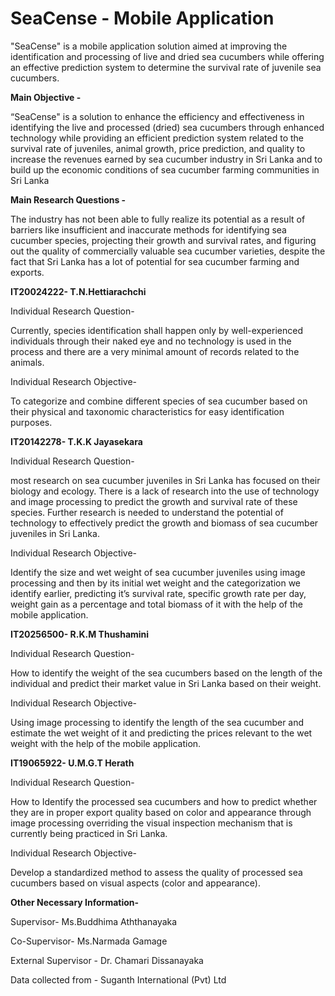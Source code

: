 # SeaCense - Mobile Application

"SeaCense" is a mobile application solution aimed at improving the
identification and processing of live and dried sea cucumbers while offering an 
effective prediction system to determine the survival rate of juvenile sea cucumbers.

**Main Objective -**

“SeaCense" is a solution to enhance the efficiency and effectiveness in
identifying the live and processed (dried) sea cucumbers through enhanced technology 
while providing an efficient prediction system related to the survival rate of juveniles,
animal growth, price prediction, and quality to increase the revenues earned by sea cucumber industry
in Sri Lanka and to build up the economic conditions of sea cucumber farming communities in Sri Lanka

**Main Research Questions -**

The industry has not been able to fully realize its
potential as a result of barriers like insufficient and inaccurate methods for identifying sea cucumber species,
projecting their growth and survival rates, and figuring out the quality of commercially valuable sea cucumber varieties,
despite the fact that Sri Lanka has a lot of potential for sea cucumber farming and exports.



**IT20024222- T.N.Hettiarachchi**

Individual Research Question-

Currently, species identification shall happen only by well-experienced individuals
through their naked eye and no technology is used in the process and there are a very minimal amount of records related to the animals.

Individual Research Objective-

To categorize and combine different species of sea cucumber based on their physical and taxonomic characteristics for easy identification purposes.



**IT20142278- T.K.K Jayasekara**

Individual Research Question-

most research on sea cucumber juveniles in Sri Lanka has focused 
on their biology and ecology. There is a lack of research into the use of technology and image processing
to predict the growth and survival rate of these species. Further research is needed to understand the potential of technology to 
effectively predict the growth and biomass of sea cucumber juveniles in Sri Lanka.

Individual Research Objective-

Identify the size and wet weight of sea cucumber juveniles using image processing and then by its initial wet weight and 
the categorization we identify earlier, predicting it’s survival rate, specific growth rate per day, weight gain as a percentage and
total biomass of it with the help of the mobile application.

**IT20256500- R.K.M Thushamini**

Individual Research Question-

How to identify the weight of the sea cucumbers based on the length of the individual and predict their market value in Sri Lanka based on their weight.

Individual Research Objective-

Using image processing to identify the length of the sea cucumber and estimate the wet weight of it
and predicting the prices relevant to the wet weight with the help of the mobile application.

**IT19065922- U.M.G.T Herath**

Individual Research Question-

How to Identify the processed sea cucumbers and how to predict whether they are in proper export quality 
based on color and appearance through image processing overriding the visual inspection mechanism that is currently being practiced in Sri Lanka.

Individual Research Objective-

Develop a standardized method to assess the quality of processed sea cucumbers based on visual aspects (color and appearance).



**Other Necessary Information-**

Supervisor- Ms.Buddhima Aththanayaka

Co-Supervisor- Ms.Narmada Gamage

External Supervisor - Dr. Chamari Dissanayaka

Data collected from - Suganth International (Pvt) Ltd 
